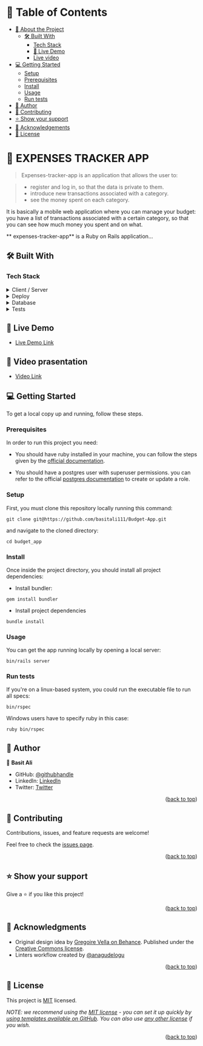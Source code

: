 <!-- TABLE OF CONTENTS -->

# 📗 Table of Contents

- [📖 About the Project](#about-project)
  - [🛠 Built With](#built-with)
    - [Tech Stack](#tech-stack)
    - [🚀 Live Demo](#live-demo)
    - [Live video](#live-video)
- [💻 Getting Started](#getting-started)
  - [Setup](#setup)
  - [Prerequisites](#prerequisites)
  - [Install](#install)
  - [Usage](#usage)
  - [Run tests](#run-tests)
- [👥 Author](#authors)
- [🤝 Contributing](#contributing)
- [⭐️ Show your support](#support)
- [🙏 Acknowledgements](#acknowledgements)
- [📝 License](#license)

<!-- PROJECT DESCRIPTION -->

# 📖 EXPENSES TRACKER APP <a name="about-project"></a>

> Expenses-tracker-app is an application that allows the user to:

> - register and log in, so that the data is private to them.
> - introduce new transactions associated with a category.
> - see the money spent on each category.

It is basically a mobile web application where you can manage your budget:
you have a list of transactions associated with a certain category,
so that you can see how much money you spent and on what.

**
expenses-tracker-app** is a Ruby on Rails application...

## 🛠 Built With <a name="built-with"></a>

### Tech Stack <a name="tech-stack"></a>

<details>
  <summary>Client / Server</summary>
  <ul>
    <li><a href="https://rubyonrails.org/">Ruby on Rails</a></li>
    <li><a href="https://getbootstrap.com/">Bootstrap</a></li>
  </ul>
</details>

<details>
  <summary>Deploy</summary>
  <ul>
    <li><a href="https://render.com/">Render</a></li>
  </ul>
</details>

<details>
<summary>Database </summary>
  <ul>
    <li><a href="https://www.postgresql.org/">PostgreSQL</a></li>
  </ul>
</details>

<details>
  <summary>Tests</summary>
  <ul>
    <li><a href="https://rspec.info/">Rspec</a></li>
    <li><a href="https://github.com/teamcapybara/capybara">Capibara</a></li>
  </ul>
</details>

<!-- LIVE DEMO -->

## 🚀 Live Demo <a name="live-demo"></a>

- [Live Demo Link]()
<!-- video presentation -->

## 🚀 Video prasentation <a name="live-demo"></a>

- [Video Link](https://www.loom.com/share/b251b46a95b941deaf28b1aee3230c13)

<!-- GETTING STARTED -->

## 💻 Getting Started <a name="getting-started"></a>

To get a local copy up and running, follow these steps.

### Prerequisites

In order to run this project you need:

- You should have ruby installed in your machine, you can follow the steps given by the [official documentation](https://www.ruby-lang.org/en/documentation/installation/).

- You should have a postgres user with superuser permissions. you can refer to the official [postgres documentation](https://www.postgresql.org/docs/current/role-attributes.html#:~:text=To%20create%20a%20new%20database,that%20is%20already%20a%20superuser.&text=A%20role%20must%20be%20explicitly,use%20CREATE%20ROLE%20name%20CREATEDB%20.) to create or update a role.

### Setup

First, you must clone this repository locally running this command:

```
git clone git@https://github.com/basitali111/Budget-App.git
```

and navigate to the cloned directory:

```
cd budget_app
```
### Install

Once inside the project directory, you should install all project dependencies:

- Install bundler:

```
gem install bundler
```

- Install project dependencies

```
bundle install
```

### Usage

You can get the app running locally by opening a local server:

```
bin/rails server
```

### Run tests

If you're on a linux-based system, you could run the executable file to run all specs:

```
bin/rspec
```

Windows users have to specify ruby in this case:

```
ruby bin/rspec
```

<!-- AUTHORS -->

## 👥 Author <a name="authors"></a>


👤 **Basit Ali**

- GitHub: [@githubhandle](https://github.com/basitali111)
- LinkedIn: [LinkedIn](https://www.linkedin.com/in/basit-ali-jobs/)
- Twitter: [Twitter](https://twitter.com/BasitAl35031734)

<p align="right">(<a href="#readme-top">back to top</a>)</p>

<!-- CONTRIBUTING -->

## 🤝 Contributing <a name="contributing"></a>

Contributions, issues, and feature requests are welcome!

Feel free to check the [issues page](../../issues/).

<p align="right">(<a href="#readme-top">back to top</a>)</p>

<!-- SUPPORT -->

## ⭐️ Show your support <a name="support"></a>

Give a ⭐️ if you like this project!

<p align="right">(<a href="#readme-top">back to top</a>)</p>

<!-- ACKNOWLEDGEMENTS -->

## 🙏 Acknowledgments <a name="acknowledgements"></a>

- Original design idea by [Gregoire Vella on Behance](https://www.behance.net/gregoirevella). Published under the [Creative Commons license](https://creativecommons.org/licenses/by-nc/4.0/).
- Linters workflow created by [@anagudelogu](https://github.com/anagudelogu)

<p align="right">(<a href="#readme-top">back to top</a>)</p>

<!-- LICENSE -->

## 📝 License <a name="license"></a>

This project is [MIT](./LICENSE) licensed.

_NOTE: we recommend using the [MIT license](https://choosealicense.com/licenses/mit/) - you can set it up quickly by [using templates available on GitHub](https://docs.github.com/en/communities/setting-up-your-project-for-healthy-contributions/adding-a-license-to-a-repository). You can also use [any other license](https://choosealicense.com/licenses/) if you wish._

<p align="right">(<a href="#readme-top">back to top</a>)</p>